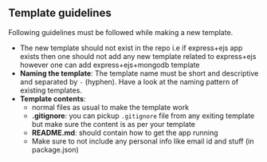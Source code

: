 ## Template guidelines

Following guidelines must be followed while making a new template.

- The new template should not exist in the repo i.e if express+ejs app exists then one should not add any new template related to express+ejs however one can add express+ejs+mongodb template
- **Naming the template**: The template name must be short and descriptive and separated by `-` (hyphen). Have a look at the naming pattern of existing templates.
- **Template contents**:
    - normal files as usual to make the template work
    - **.gitignore**: you can pickup `.gitignore` file from any exiting template but make sure the content is as per your template
    - **README.md**: should contain how to get the app running
    - Make sure to not include any personal info like email id and stuff (in package.json)

